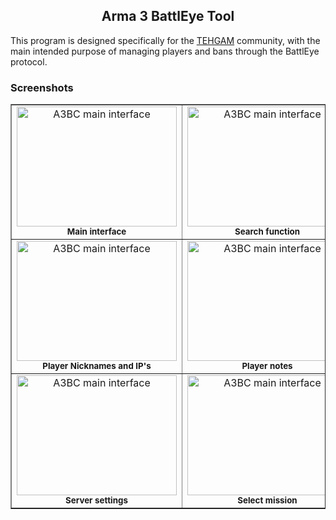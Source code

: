 <h2 align="center">Arma 3 BattlEye Tool</h2>
<p>This program is designed specifically for the <a href="http://tehgam.com/">TEHGAM</a> community, with the main intended purpose of managing players and bans through the BattlEye protocol.</p>
     
<h3>Screenshots</h3>
<table border="1">
  <tr>
    <td align="center">
      <a href="https://raw.githubusercontent.com/tym32167/arma3beclient/master/desc/1.PNG">
        <img src="https://github.com/tym32167/arma3beclient/raw/master/desc/1.PNG"
             alt="A3BC main interface"
             width="256px"
             height="192px">
      </a><br />
      <strong><sup>Main interface</sup></strong>
    </td>
    <td align="center">
      <a href="https://raw.githubusercontent.com/tym32167/arma3beclient/master/desc/2.PNG">
        <img src="https://github.com/tym32167/arma3beclient/raw/master/desc/2.PNG"
             alt="A3BC main interface"
             width="256px"
             height="192px">
      </a><br />
      <strong><sup>Search function</sup></strong>
    </td>
    <td align="center">
      <a href="https://raw.githubusercontent.com/tym32167/arma3beclient/master/desc/3.PNG">
        <img src="https://github.com/tym32167/arma3beclient/raw/master/desc/3.PNG"
             alt="A3BC main interface"
             width="256px"
             height="192px">
      </a><br />
      <strong><sup>Player info</sup></strong>
    </td>
  </tr>
  <tr>
    <td align="center">
      <a href="https://raw.githubusercontent.com/tym32167/arma3beclient/master/desc/4.PNG">
        <img src="https://github.com/tym32167/arma3beclient/raw/master/desc/4.PNG"
             alt="A3BC main interface"
             width="256px"
             height="192px">
      </a><br />
      <strong><sup>Player Nicknames and IP's</sup></strong>
    </td>
    <td align="center">
      <a href="https://raw.githubusercontent.com/tym32167/arma3beclient/master/desc/5.PNG">
        <img src="https://github.com/tym32167/arma3beclient/raw/master/desc/5.PNG"
             alt="A3BC main interface"
             width="256px"
             height="192px">
      </a><br />
	  <strong><sup>Player notes</sup></strong>
    </td>
    <td align="center">
	  <a href="https://raw.githubusercontent.com/tym32167/arma3beclient/master/desc/6.PNG">
        <img src="https://github.com/tym32167/arma3beclient/raw/master/desc/6.PNG"
             alt="A3BC main interface"
             width="256px"
             height="192px">
      </a><br />
	  <strong><sup>Chat history</sup></strong>
    </td>
  </tr>
    <tr>
    <td align="center">
      <a href="https://raw.githubusercontent.com/tym32167/arma3beclient/master/desc/7.PNG">
        <img src="https://github.com/tym32167/arma3beclient/raw/master/desc/7.PNG"
             alt="A3BC main interface"
             width="256px"
             height="192px">
      </a><br />
      <strong><sup>Server settings</sup></strong>
    </td>
    <td align="center">
      <a href="https://raw.githubusercontent.com/tym32167/arma3beclient/master/desc/8.PNG">
        <img src="https://github.com/tym32167/arma3beclient/raw/master/desc/8.PNG"
             alt="A3BC main interface"
             width="256px"
             height="192px">
      </a><br />
	  <strong><sup>Select mission</sup></strong>
    </td>
    <td align="center">
	  <a href="https://raw.githubusercontent.com/tym32167/arma3beclient/master/desc/9.PNG">
        <img src="https://github.com/tym32167/arma3beclient/raw/master/desc/9.PNG"
             alt="A3BC main interface"
             width="256px"
             height="192px">
      </a><br />
	  <strong><sup>Steam query support</sup></strong>
    </td>
  </tr>
</table>
